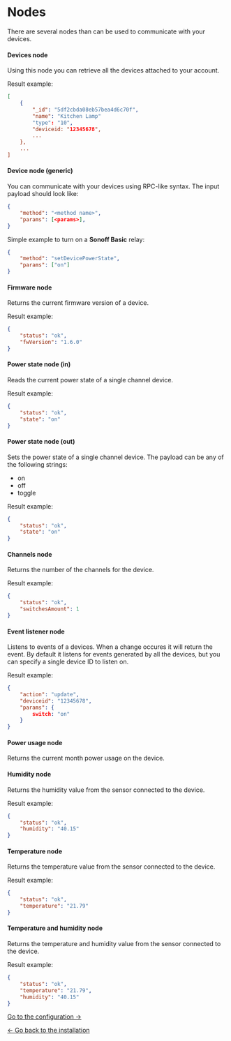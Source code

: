 # Nodes

There are several nodes than can be used to communicate with your devices.

#### Devices node
Using this node you can retrieve all the devices attached to your account.

Result example:
```json
[
    {
        "_id": "5df2cbda08eb57bea4d6c70f",
        "name": "Kitchen Lamp"
        "type": "10",
        "deviceid: "12345678",
        ...
    },
    ...
]
```

#### Device node (generic)
You can communicate with your devices using RPC-like syntax.
The input payload should look like:
```json
{
    "method": "<method name>",
    "params": [<params>],
}
```

Simple example to turn on a **Sonoff Basic** relay:
```json
{
    "method": "setDevicePowerState",
    "params": ["on"]
}
```

#### Firmware node
Returns the current firmware version of a device.

Result example:
```json
{
    "status": "ok",
    "fwVersion": "1.6.0"
}
```

#### Power state node (in)
Reads the current power state of a single channel device.

Result example:
```json
{
    "status": "ok",
    "state": "on"
}
```

#### Power state node (out)
Sets the power state of a single channel device. The payload can be any of the following strings:
* on
* off
* toggle

Result example:
```json
{
    "status": "ok",
    "state": "on"
}
```

#### Channels node
Returns the number of the channels for the device.

Result example:
```json
{
    "status": "ok",
    "switchesAmount": 1
}
```

#### Event listener node
Listens to events of a devices. When a change occures it will return the event.
By default it listens for events generated by all the devices, but you can specify a single device ID to listen on.

Result example:
```json
{
    "action": "update",
    "deviceid": "12345678",
    "params": {
        switch: "on"
    }
}
```

#### Power usage node
Returns the current month power usage on the device.

#### Humidity node
Returns the humidity value from the sensor connected to the device.

Result example:
```json
{
    "status": "ok",
    "humidity": "40.15"
}
```

#### Temperature node
Returns the temperature value from the sensor connected to the device.

Result example:
```json
{
    "status": "ok",
    "temperature": "21.79"
}
```

#### Temperature and humidity node
Returns the temperature and humidity value from the sensor connected to the device.

Result example:
```json
{
    "status": "ok",
    "temperature": "21.79",
    "humidity": "40.15"
}
```

[Go to the configuration →](configuration.md)

[← Go back to the installation](installation.md)
